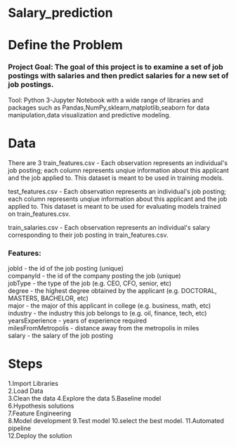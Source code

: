# Salary_prediction
# Define the Problem
### Project Goal: The goal of this project is to examine a set of job postings with salaries and then predict salaries for a new set of job postings.
Tool: Python 3-Jupyter Notebook with a wide range of libraries and packages such as Pandas,NumPy,sklearn,matplotlib,seaborn for data manipulation,data visualization and predictive modeling.
# Data
There are 3 
train_features.csv - Each observation represents an individual's job posting; each column represents unqiue information about this applicant and the job applied to. This dataset is meant to be used in training models.

test_features.csv - Each observation represents an individual's job posting; each column represents unqiue information about this applicant and the job applied to. This dataset is meant to be used for evaluating models trained on train_features.csv.

train_salaries.csv - Each observation represents an individual's salary corresponding to their job posting in train_features.csv.

### Features:

jobId - the id of the job posting (unique)  
companyId - the id of the company posting the job (unique)  
jobType - the type of the job (e.g. CEO, CFO, senior, etc)  
degree - the highest degree obtained by the applicant (e.g. DOCTORAL, MASTERS, BACHELOR, etc)  
major - the major of this applicant in college (e.g. business, math, etc)  
industry - the industry this job belongs to (e.g. oil, finance, tech, etc)  
yearsExperience - years of experience required  
milesFromMetropolis - distance away from the metropolis in miles  
salary - the salary of the job posting  
# Steps
1.Import Libraries  
2.Load Data  
3.Clean the data
4.Explore the data 
5.Baseline model  
6.Hypothesis solutions  
7.Feature Engineering   
8.Model development
9.Test model
10.select the best model.
11.Automated pipeline   
12.Deploy the solution  


